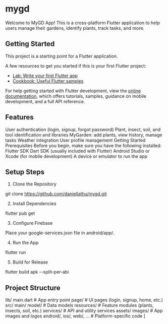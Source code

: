 # mygd

Welcome to MyGD App! This is a cross-platform Flutter application to help users manage their gardens, identify plants, track tasks, and more.

## Getting Started

This project is a starting point for a Flutter application.

A few resources to get you started if this is your first Flutter project:

- [Lab: Write your first Flutter app](https://docs.flutter.dev/get-started/codelab)
- [Cookbook: Useful Flutter samples](https://docs.flutter.dev/cookbook)

For help getting started with Flutter development, view the
[online documentation](https://docs.flutter.dev/), which offers tutorials,
samples, guidance on mobile development, and a full API reference.

## Features
User authentication (login, signup, forgot password)
Plant, insect, soil, and tool identification and libraries
MyGarden: add plants, view history, manage tasks
Weather integration
User profile management
Getting Started
Prerequisites
Before you begin, make sure you have the following installed:
Flutter SDK
Dart SDK (usually included with Flutter)
Android Studio or Xcode (for mobile development)
A device or emulator to run the app

## Setup Steps
1. Clone the Repository

git clone https://github.com/daniellathu/mygd.git

2. Install Dependencies

flutter pub get

3. Configure Firebase

Place your google-services.json file in android/app/.

4. Run the App

flutter run

5. Build for Release

flutter build apk --split-per-abi

## Project Structure
lib/
  main.dart                # App entry point
  page/                    # UI pages (login, signup, home, etc.)
  src/
    main/
      model/               # Data models
      resources/           # Feature modules (plants, insects, soil, etc.)
      services/            # API and utility services
assets/
  images/                  # App images and logos
android/, ios/, web/, ...  # Platform-specific code
]
